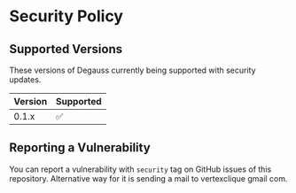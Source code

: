 # Security Policy

## Supported Versions

These versions of Degauss currently being supported with security updates.

| Version | Supported          |
| ------- | ------------------ |
| 0.1.x   | :white_check_mark: |

## Reporting a Vulnerability

You can report a vulnerability with `security` tag on GitHub issues of this repository. Alternative way for it is sending a mail to vertexclique <ta> gmail <to> com.
